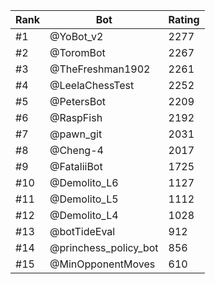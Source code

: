 Rank|Bot|Rating
---|---|---
#1|@YoBot_v2|2277
#2|@ToromBot|2267
#3|@TheFreshman1902|2261
#4|@LeelaChessTest|2252
#5|@PetersBot|2209
#6|@RaspFish|2192
#7|@pawn_git|2031
#8|@Cheng-4|2017
#9|@FataliiBot|1725
#10|@Demolito_L6|1127
#11|@Demolito_L5|1112
#12|@Demolito_L4|1028
#13|@botTideEval|912
#14|@princhess_policy_bot|856
#15|@MinOpponentMoves|610
